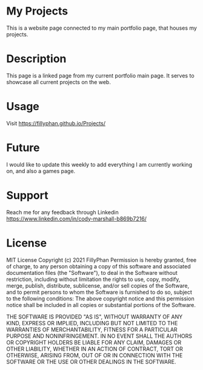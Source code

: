# My Projects
This is a website page connected to my main portfolio page, that houses my projects.

# Description
This page is a linked page from my current portfolio main page. It serves to showcase all current projects on the web.

# Usage
Visit https://fillyphan.github.io/Projects/

# Future
I would like to update this weekly to add everything I am currently working on, and also a games page. 

# Support
Reach me for any feedback through Linkedin https://www.linkedin.com/in/cody-marshall-b869b7216/

# License
MIT License Copyright (c) 2021 FillyPhan Permission is hereby granted, free of charge, to any person obtaining a copy of this software and associated documentation files (the "Software"), to deal in the Software without restriction, including without limitation the rights to use, copy, modify, merge, publish, distribute, sublicense, and/or sell copies of the Software, and to permit persons to whom the Software is furnished to do so, subject to the following conditions: The above copyright notice and this permission notice shall be included in all copies or substantial portions of the Software.

THE SOFTWARE IS PROVIDED "AS IS", WITHOUT WARRANTY OF ANY KIND, EXPRESS OR IMPLIED, INCLUDING BUT NOT LIMITED TO THE WARRANTIES OF MERCHANTABILITY, FITNESS FOR A PARTICULAR PURPOSE AND NONINFRINGEMENT. IN NO EVENT SHALL THE AUTHORS OR COPYRIGHT HOLDERS BE LIABLE FOR ANY CLAIM, DAMAGES OR OTHER LIABILITY, WHETHER IN AN ACTION OF CONTRACT, TORT OR OTHERWISE, ARISING FROM, OUT OF OR IN CONNECTION WITH THE SOFTWARE OR THE USE OR OTHER DEALINGS IN THE SOFTWARE.
